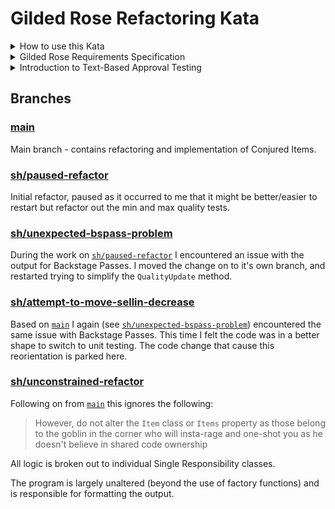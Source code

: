 # Gilded Rose Refactoring Kata

<details>
<summary>How to use this Kata</summary>

The first thing to do is make a copy of this repository in your personal GitHub account and make public. Please do not fork this repository as your solution will be visible to others undertaking this exercise.

The purpose of this exercise is to demonstrate your skills at designing test cases and refactoring a legacy codebase, safely. 

The idea is not to re-write the code from scratch, but rather to practice taking small steps, running the tests often, and incrementally improve the design towards a solution that embodies OO principles and patterns.
</details>
<details>
<summary>Gilded Rose Requirements Specification</summary>

Hi and welcome to team Gilded Rose. As you know, we are a small inn with a prime location in a
prominent city ran by a friendly innkeeper named Allison. We also buy and sell only the finest goods.
Unfortunately, our goods are constantly degrading in `Quality` as they approach their sell by date.

We have a system in place that updates our inventory for us. It was developed by a no-nonsense type named
Leeroy, who has moved on to new adventures. Your task is to add the new feature to our system so that
we can begin selling a new category of items. First an introduction to our system:

- All `items` have a `SellIn` value which denotes the number of days we have to sell the `items`
- All `items` have a `Quality` value which denotes how valuable the item is
- At the end of each day our system lowers both values for every item

Pretty simple, right? Well this is where it gets interesting:

- Once the sell by date has passed, `Quality` degrades twice as fast
- The `Quality` of an item is never negative
- __"Aged Brie"__ actually increases in `Quality` the older it gets
- The `Quality` of an item is never more than `50`
- __"Sulfuras"__, being a legendary item, never has to be sold or decreases in `Quality`
- __"Backstage passes"__, like aged brie, increases in `Quality` as its `SellIn` value approaches;
	- `Quality` increases by `2` when there are `10` days or less and by `3` when there are `5` days or less but
	- `Quality` drops to `0` after the concert

We have recently signed a supplier of conjured items. This requires an update to our system:

- __"Conjured"__ items degrade in `Quality` twice as fast as normal items

Feel free to make any changes to the `UpdateQuality` method and add any new code as long as everything
still works correctly. However, do not alter the `Item` class or `Items` property as those belong to the
goblin in the corner who will insta-rage and one-shot you as he doesn't believe in shared code
ownership (you can make the `UpdateQuality` method and `Items` property static if you like, we'll cover
for you).

Just for clarification, an item can never have its `Quality` increase above `50`, however __"Sulfuras"__ is a
legendary item and as such its `Quality` is `80` and it never alters.
</details>
<details>
<summary>Introduction to Text-Based Approval Testing</summary>
This is a testing approach which is very useful when refactoring legacy code. Before you change the code, you run it, and gather the output of the code as a plain text file. You review the text, and if it correctly describes the behaviour as you understand it, you can "approve" it, and save it as a "Golden Master". Then after you change the code, you run it again, and compare the new output against the Golden Master. Any differences, and the test fails.

It's basically the same idea as "assertEquals(expected, actual)" in a unit test, except the text you are comparing is typically much longer, and the "expected" value is saved from actual output, rather than being defined in advance.

Typically a piece of legacy code may not produce suitable textual output from the start, so you may need to modify it before you can write your first text-based approval test. This has already been setup and the initial "Golden Master" has been provided in `ApprovalTest.ThirtyDays.verified.txt`
</details>

## Branches

### [main](https://github.com/steve-codemunkies/GildedRose)

Main branch - contains refactoring and implementation of Conjured Items.

### [sh/paused-refactor](https://github.com/steve-codemunkies/GildedRose/tree/sh/paused-refactor)

Initial refactor, paused as it occurred to me that it might be better/easier to restart but refactor out the min and max quality tests.

### [sh/unexpected-bspass-problem](https://github.com/steve-codemunkies/GildedRose/tree/sh/unexpected-bspass-problem)

During the work on [`sh/paused-refactor`](https://github.com/steve-codemunkies/GildedRose/tree/sh/paused-refactor) I encountered an issue with the output for Backstage Passes. I moved the change on to it's own branch, and restarted trying to simplify the `QualityUpdate` method.

### [sh/attempt-to-move-sellin-decrease](https://github.com/steve-codemunkies/GildedRose/tree/sh/attempt-to-move-sellin-decrease)

Based on [`main`](https://github.com/steve-codemunkies/GildedRose) I again (see [`sh/unexpected-bspass-problem`](https://github.com/steve-codemunkies/GildedRose/tree/sh/unexpected-bspass-problem)) encountered the same issue with Backstage Passes. This time I felt the code was in a better shape to switch to unit testing. The code change that cause this reorientation is parked here.

### [sh/unconstrained-refactor](https://github.com/steve-codemunkies/GildedRose/tree/sh/unconstrained-refactor)

Following on from [`main`](https://github.com/steve-codemunkies/GildedRose) this ignores the following:

> However, do not alter the `Item` class or `Items` property as those belong to the goblin in the corner who will insta-rage and one-shot you as he doesn't believe in shared code ownership

All logic is broken out to individual Single Responsibility classes.

The program is largely unaltered (beyond the use of factory functions) and is responsible for formatting the output.
